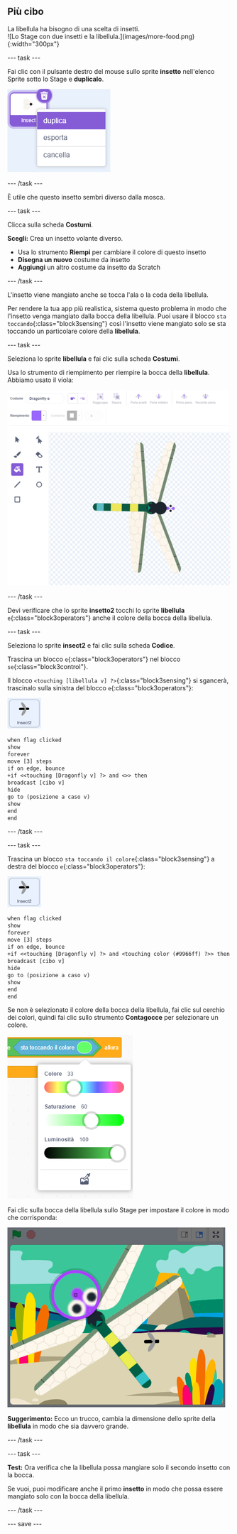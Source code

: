 ## Più cibo

<div style="display: flex; flex-wrap: wrap">
<div style="flex-basis: 200px; flex-grow: 1; margin-right: 15px;">
La libellula ha bisogno di una scelta di insetti.
</div>
<div>
![Lo Stage con due insetti e la libellula.](images/more-food.png){:width="300px"}
</div>
</div>

--- task ---

Fai clic con il pulsante destro del mouse sullo sprite **insetto** nell'elenco Sprite sotto lo Stage e **duplicalo**.

![L'elenco degli Sprite quello dell'insetto selezionato e 'duplicato' evidenziato nel menu.](images/duplicate-insect.png)

--- /task ---

È utile che questo insetto sembri diverso dalla mosca.

--- task ---

Clicca sulla scheda **Costumi**.

**Scegli:** Crea un insetto volante diverso.
+ Usa lo strumento **Riempi** per cambiare il colore di questo insetto
+ **Disegna un nuovo** costume da insetto
+ **Aggiungi** un altro costume da insetto da Scratch

--- /task ---

L'insetto viene mangiato anche se tocca l'ala o la coda della libellula.

Per rendere la tua app più realistica, sistema questo problema in modo che l'insetto venga mangiato dalla bocca della libellula. Puoi usare il blocco `sta toccando`{:class="block3sensing"} così l'insetto viene mangiato solo se sta toccando un particolare colore della **libellula**.

--- task ---

Seleziona lo sprite **libellula** e fai clic sulla scheda **Costumi**.

Usa lo strumento di riempimento per riempire la bocca della **libellula**. Abbiamo usato il viola:

![L'editor di pittura con lo strumento Riempimento selezionato e il costume da libellula con la bocca viola.](images/dragonfly-mouth-colour.png)

--- /task ---

Devi verificare che lo sprite **insetto2** tocchi lo sprite **libellula** `e`{:class="block3operators"} anche il colore della bocca della libellula.

--- task ---

Seleziona lo sprite **insect2** e fai clic sulla scheda **Codice**.

Trascina un blocco `e`{:class="block3operators"} nel blocco `se`{:class="block3control"}.

Il blocco `<touching [libellula v] ?>`{:class="block3sensing"} si sgancerà, trascinalo sulla sinistra del blocco `e`{:class="block3operators"}:

![](images/insect2-icon.png)

```blocks3
when flag clicked
show
forever
move [3] steps 
if on edge, bounce
+if <<touching [Dragonfly v] ?> and <>> then
broadcast [cibo v]
hide
go to (posizione a caso v)
show
end
end
```

--- /task ---

--- task ---

Trascina un blocco `sta toccando il colore`{:class="block3sensing"} a destra del blocco `e`{:class="block3operators"}:

![](images/insect2-icon.png)

```blocks3
when flag clicked
show
forever
move [3] steps
if on edge, bounce
+if <<touching [Dragonfly v] ?> and <touching color (#9966ff) ?>> then
broadcast [cibo v]
hide
go to (posizione a caso v)
show
end
end
```

Se non è selezionato il colore della bocca della libellula, fai clic sul cerchio dei colori, quindi fai clic sullo strumento **Contagocce** per selezionare un colore.

![Il menu del cerchio colorato con lo strumento contagocce.](images/colour-eyedropper.png)

Fai clic sulla bocca della libellula sullo Stage per impostare il colore in modo che corrisponda:

![Lo strumento contagocce con l'evidenziatore di selezione del colore sospeso sulla bocca viola della libellula.](images/colour-select.png)

**Suggerimento:** Ecco un trucco, cambia la dimensione dello sprite della **libellula** in modo che sia davvero grande.

--- /task ---

--- task ---

**Test:** Ora verifica che la libellula possa mangiare solo il secondo insetto con la bocca.

Se vuoi, puoi modificare anche il primo **insetto** in modo che possa essere mangiato solo con la bocca della libellula.

--- /task ---

--- save ---

